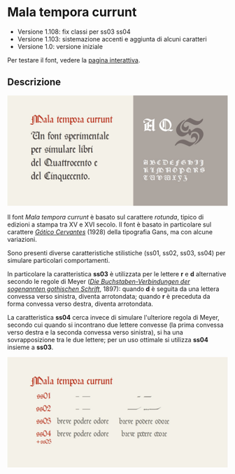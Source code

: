 # Mala tempora currunt
* Versione 1.108: fix classi per ss03 ss04
* Versione 1.103: sistemazione accenti e aggiunta di alcuni caratteri
* Versione 1.0: versione iniziale

Per testare il font, vedere la [pagina interattiva](https://m-casanova.github.io/MalaTemporaCurrunt/).

## Descrizione
![image](images/Malatemporacurrunt1.jpg)

Il font _Mala tempora currunt_ è basato sul carattere _rotunda_, tipico di edizioni a stampa tra XV e XVI secolo. Il font è basato in particolare sul carattere _[Gótico Cervantes](https://fontsinuse.com/typefaces/233950/gotico-cervantes)_ (1928) della tipografia Gans, ma con alcune variazioni.

Sono presenti diverse caratteristiche stilistiche (ss01, ss02, ss03, ss04) per simulare particolari comportamenti.

In particolare la caratteristica __ss03__ è utilizzata per le lettere __r__ e __d__ alternative secondo le regole di Meyer (_[Die Buchstaben-Verbindungen der sogenannten gothischen Schrift](https://www.digitale-sammlungen.de/en/view/bsb00119312?page=128,129)_, 1897): quando __d__ è seguita da una lettera convessa verso sinistra, diventa arrotondata; quando __r__ è preceduta da forma convessa verso destra, diventa arrotondata.

La caratteristica __ss04__ cerca invece di simulare l'ulteriore regola di Meyer, secondo cui quando si incontrano due lettere convesse (la prima convessa verso destra e la seconda convessa verso sinistra), si ha una sovrapposizione tra le due lettere; per un uso ottimale si utilizza __ss04__ insieme a __ss03__.

![image](images/Malatemporacurrunt2.jpg)
